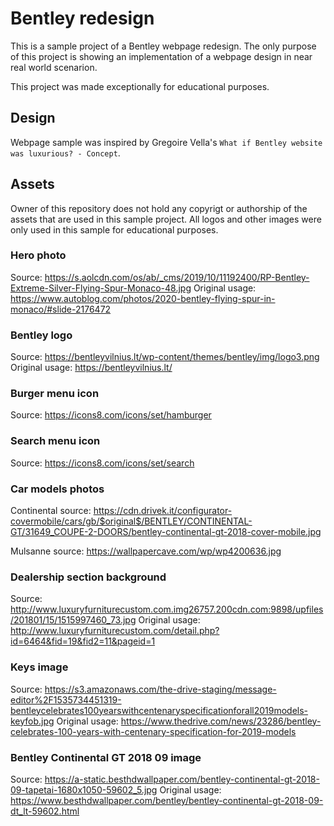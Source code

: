 # Bentley redesign

This is a sample project of a Bentley webpage redesign.
The only purpose of this project is showing an implementation of a webpage design in near real world scenarion.

This project was made exceptionally for educational purposes.

## Design

Webpage sample was inspired by Gregoire Vella's `What if Bentley website was luxurious? - Concept`.

## Assets

Owner of this repository does not hold any copyrigt or authorship of the assets that are used in this sample project.
All logos and other images were only used in this sample for educational purposes.

### Hero photo

Source: <https://s.aolcdn.com/os/ab/_cms/2019/10/11192400/RP-Bentley-Extreme-Silver-Flying-Spur-Monaco-48.jpg>
Original usage: <https://www.autoblog.com/photos/2020-bentley-flying-spur-in-monaco/#slide-2176472>

### Bentley logo

Source: <https://bentleyvilnius.lt/wp-content/themes/bentley/img/logo3.png>
Original usage: <https://bentleyvilnius.lt/>

### Burger menu icon

Source: <https://icons8.com/icons/set/hamburger>

### Search menu icon

Source: <https://icons8.com/icons/set/search>

### Car models photos

Continental source: <https://cdn.drivek.it/configurator-covermobile/cars/gb/$original$/BENTLEY/CONTINENTAL-GT/31649_COUPE-2-DOORS/bentley-continental-gt-2018-cover-mobile.jpg>

Mulsanne source: <https://wallpapercave.com/wp/wp4200636.jpg>

### Dealership section background

Source: <http://www.luxuryfurniturecustom.com.img26757.200cdn.com:9898/upfiles/201801/15/1515997460_73.jpg>
Original usage: <http://www.luxuryfurniturecustom.com/detail.php?id=6464&fid=19&fid2=11&pageid=1>

### Keys image

Source: <https://s3.amazonaws.com/the-drive-staging/message-editor%2F1535734451319-bentleycelebrates100yearswithcentenaryspecificationforall2019models-keyfob.jpg>
Original usage: <https://www.thedrive.com/news/23286/bentley-celebrates-100-years-with-centenary-specification-for-2019-models>

### Bentley Continental GT 2018 09 image

Source: <https://a-static.besthdwallpaper.com/bentley-continental-gt-2018-09-tapetai-1680x1050-59602_5.jpg>
Original usage: <https://www.besthdwallpaper.com/bentley/bentley-continental-gt-2018-09-dt_lt-59602.html>
